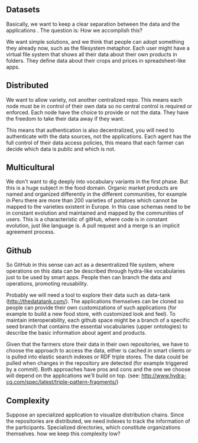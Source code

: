 Datasets
---

Basically, we want to keep a clear separation between the data and the applications . The question is: How we accomplish this?

We want simple solutions, and we think that people can adopt something they already now, such as the filesystem metaphor. Each user might have a virtual file system that shows all their data about their own products in folders. They define data about their crops and prices in spreadsheet-like apps. 
 
Distributed
---
 
We want to allow variety, not another centralized repo. This means each node must be in control of their own data so no central control is required or enforced. Each node have the choice to provide or not the data. They have the freedom to take their data away if they want. 
 
This means that authentication is also decentralized, you will need to authenticate with the data sources, not the applications. Each agent has the full control of their data access policies, this means that each farmer can decide which data is public and which is not.  
  
Multicultural
---
 
We don't want to dig deeply into vocabulary variants in the first phase. But this is a huge subject in the food domain. Organic market products are named and organized differently in the different communities, for example in Peru there are more than 200 varieties of potatoes which cannot be mapped to the varieties existent in Europe. In this case  schemas need to be in constant evolution and maintained and mapped by the communities of users. This is a characteristic of gitHub, where code is in constant evolution, just like language is. A pull request and a merge is an implicit agreement process.

Github
---

So GitHub in this sense can act as a desentralized file system, where operations on this data can be described through hydra-like vocabularies just to be used by smart apps. People then can branch the data and operations, promoting reusability.

Probably we will need a tool to explore their data such as data-tank (http://thedatatank.com/). The applications themselves can be cloned so people can provide their own customizations of such applications (for example to build a new food store, with customized look and feel). To maintain interoperability, each github space might be a branch of a specific seed branch that contains the essential vocabularies (upper ontologies) to describe the basic information about agent and products.

Given that the farmers store their data in their own repositories, we have to choose the approach to access the data, either is cached in smart clients or is pulled into elastic search indexes or RDF triple stores. The data could be pulled when changes in the repository are detected (for example triggered by a commit). Both approaches have pros and cons and the one we choose will depend on the applications we'll build on top. (see: http://www.hydra-cg.com/spec/latest/triple-pattern-fragments/)

Complexity
---

Suppose an specialized application to visualize distribution chains. Since the repositories are distributed, we need indexes to track the information of the participants. Specialized directories, which constitute organizations themselves. how we keep this complexity low?


 
 